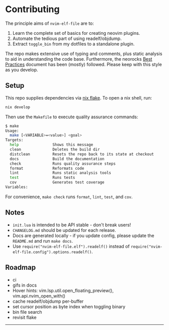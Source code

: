 # Contributing

The principle aims of `nvim-elf-file` are to:

1. Learn the complete set of basics for creating neovim plugins.
2. Automate the tedious part of using readelf/objdump.
3. Extract `toggle_bin` from my dotfiles to a standalone plugin.

The repo makes extensive use of typing and comments, plus static analysis to
aid in understanding the code base. Furthermore, the neorocks [Best Practices]
document has been (mostly) followed. Please keep with this style as you
develop.

## Setup

This repo supplies dependencies via [nix flake]. To open a nix shell, run:

```bash
nix develop
```

Then use the `Makefile` to execute quality assurance commands:

```bash
$ make
Usage:
  make [<VARIABLE>=<value>] <goal>
Targets:
  help               Shows this message
  clean              Deletes the build dir
  distclean          Resets the repo back to its state at checkout
  docs               Build the documentation
  check              Runs quality assurance steps
  format             Reformats code
  lint               Runs static analysis tools
  test               Runs tests
  cov                Generates test coverage
Variables:
```

For convenience, `make check` runs `format`, `lint`, `test`, and `cov`.

## Notes

- `init.lua` is intended to be API stable - don't break users!
- `CHANGELOG.md` should be updated for each release.
- Docs are generated locally - if you update config, please update the
  `README.md` and run `make docs`.
- Use `require("nvim-elf-file.elf").readelf()` instead of
  `require("nvim-elf-file.config").options.readelf()`.

## Roadmap

- ci
- gifs in docs
- Hover hints: vim.lsp.util.open_floating_preview(), vim.api.nvim_open_with()
- cache readelf/objdump per-buffer
- set cursor position as byte index when toggling binary
- bin file search
- revisit flake

--------------------------------------------------------------------------------

[Best Practices]: https://github.com/nvim-neorocks/nvim-best-practices
[nix flake]: https://wiki.nixos.org/wiki/Flakes
